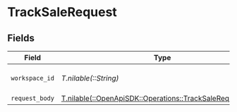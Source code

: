 # TrackSaleRequest


## Fields

| Field                                                                                                        | Type                                                                                                         | Required                                                                                                     | Description                                                                                                  |
| ------------------------------------------------------------------------------------------------------------ | ------------------------------------------------------------------------------------------------------------ | ------------------------------------------------------------------------------------------------------------ | ------------------------------------------------------------------------------------------------------------ |
| `workspace_id`                                                                                               | *T.nilable(::String)*                                                                                        | :heavy_minus_sign:                                                                                           | The ID of the workspace.                                                                                     |
| `request_body`                                                                                               | [T.nilable(::OpenApiSDK::Operations::TrackSaleRequestBody)](../../models/operations/tracksalerequestbody.md) | :heavy_minus_sign:                                                                                           | N/A                                                                                                          |